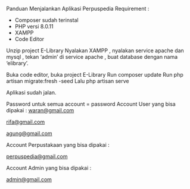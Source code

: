 
Panduan Menjalankan Aplikasi Perpuspedia
Requirement :
-	Composer sudah terinstal
-	PHP versi 8.0.11
-	XAMPP
-	Code Editor

Unzip project E-Library 
Nyalakan XAMPP , nyalakan service apache dan mysql , tekan ‘admin’ di service apache , buat database dengan nama ‘elibrary’. 

Buka code editor, buka project E-Library 
Run composer update
Run php artisan migrate:fresh -seed
Lalu php artisan serve

Aplikasi sudah jalan.


Password untuk semua account = password
Account User yang bisa dipakai :
waran@gmail.com

rifa@gmail.com	

agung@gmail.com

Account Perpustakaan yang bisa dipakai :

perpuspedia@gmail.com

Account Admin yang bisa dipakai :

admin@gmail.com


